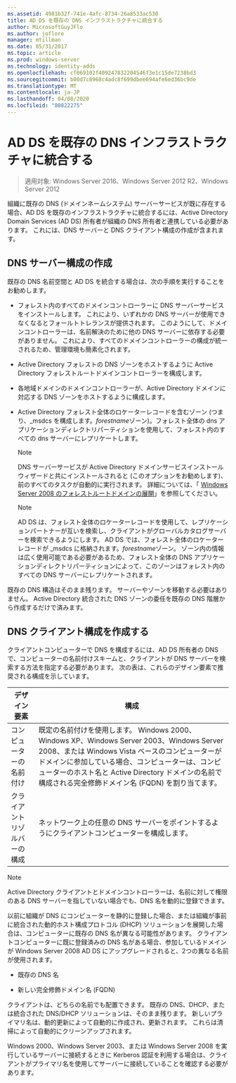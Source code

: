 ```yaml
---
ms.assetid: 4981b32f-741e-4afc-8734-26a8533ac530
title: AD DS を既存の DNS インフラストラクチャに統合する
author: MicrosoftGuyJFlo
ms.author: joflore
manager: mtillman
ms.date: 05/31/2017
ms.topic: article
ms.prod: windows-server
ms.technology: identity-adds
ms.openlocfilehash: cf069102f409247832204546f3e1c15de7238bd3
ms.sourcegitcommit: b00d7c8968c4adc8f699dbee694afe6ed36bc9de
ms.translationtype: MT
ms.contentlocale: ja-JP
ms.lasthandoff: 04/08/2020
ms.locfileid: "80822275"
---
```

# <a name="integrating-ad-ds-into-an-existing-dns-infrastructure"></a>AD DS を既存の DNS インフラストラクチャに統合する

>適用対象: Windows Server 2016、Windows Server 2012 R2、Windows Server 2012

組織に既存の DNS (ドメインネームシステム) サーバーサービスが既に存在する場合、AD DS を既存のインフラストラクチャに統合するには、Active Directory Domain Services (AD DS) 所有者が組織の DNS 所有者と連携している必要があります。 これには、DNS サーバーと DNS クライアント構成の作成が含まれます。  
  
## <a name="creating-a-dns-server-configuration"></a>DNS サーバー構成の作成  
既存の DNS 名前空間と AD DS を統合する場合は、次の手順を実行することをお勧めします。  
  
-   フォレスト内のすべてのドメインコントローラーに DNS サーバーサービスをインストールします。 これにより、いずれかの DNS サーバーが使用できなくなるとフォールトトレランスが提供されます。 このようにして、ドメインコントローラーは、名前解決のために他の DNS サーバーに依存する必要がありません。 これにより、すべてのドメインコントローラーの構成が統一されるため、管理環境も簡素化されます。  
  
-   Active Directory フォレストの DNS ゾーンをホストするように Active Directory フォレストルートドメインコントローラーを構成します。  
  
-   各地域ドメインのドメインコントローラーが、Active Directory ドメインに対応する DNS ゾーンをホストするように構成します。  
  
-   Active Directory フォレスト全体のロケーターレコードを含むゾーン (つまり、_msdcs を構成します。*forestname*ゾーン)。フォレスト全体の dns アプリケーションディレクトリパーティションを使用して、フォレスト内のすべての dns サーバーにレプリケートします。  
  
    > [!NOTE]  
    > DNS サーバーサービスが Active Directory ドメインサービスインストールウィザードと共にインストールされると (このオプションをお勧めします)、前のすべてのタスクが自動的に実行されます。 詳細については、「 [Windows Server 2008 のフォレストルートドメインの展開](https://technet.microsoft.com/library/cc731174.aspx)」を参照してください。  
  
    > [!NOTE]  
    > AD DS は、フォレスト全体のロケーターレコードを使用して、レプリケーションパートナーが互いを検索し、クライアントがグローバルカタログサーバーを検索できるようにします。 AD DS では、フォレスト全体のロケーターレコードが _msdcs に格納されます。*forestname*ゾーン。 ゾーン内の情報は広く使用可能である必要があるため、フォレスト全体の DNS アプリケーションディレクトリパーティションによって、このゾーンはフォレスト内のすべての DNS サーバーにレプリケートされます。  
  
既存の DNS 構造はそのまま残ります。 サーバーやゾーンを移動する必要はありません。 Active Directory 統合された DNS ゾーンの委任を既存の DNS 階層から作成するだけで済みます。  
  
## <a name="creating-the-dns-client-configuration"></a>DNS クライアント構成を作成する  
クライアントコンピューターで DNS を構成するには、AD DS 所有者の DNS で、コンピューターの名前付けスキームと、クライアントが DNS サーバーを検索する方法を指定する必要があります。 次の表は、これらのデザイン要素で推奨される構成を示しています。  
  
|デザイン要素|構成|  
|------------------|-----------------|  
|コンピューターの名前付け|既定の名前付けを使用します。 Windows 2000、Windows XP、Windows Server 2003、Windows Server 2008、または Windows Vista ベースのコンピューターがドメインに参加している場合、コンピューターは、コンピューターのホスト名と Active Directory ドメインの名前で構成される完全修飾ドメイン名 (FQDN) を割り当てます。|  
|クライアントリゾルバーの構成|ネットワーク上の任意の DNS サーバーをポイントするようにクライアントコンピューターを構成します。|  
  
> [!NOTE]  
> Active Directory クライアントとドメインコントローラーは、名前に対して権限のある DNS サーバーを指していない場合でも、DNS 名を動的に登録できます。  
  
以前に組織が DNS にコンピューターを静的に登録した場合、または組織が事前に統合された動的ホスト構成プロトコル (DHCP) ソリューションを展開した場合は、コンピューターに既存の DNS 名が異なる可能性があります。 クライアントコンピューターに既に登録済みの DNS 名がある場合、参加しているドメインが Windows Server 2008 AD DS にアップグレードされると、2つの異なる名前が使用されます。  
  
-   既存の DNS 名  
  
-   新しい完全修飾ドメイン名 (FQDN)  
  
クライアントは、どちらの名前でも配置できます。 既存の DNS、DHCP、または統合された DNS/DHCP ソリューションは、そのまま残ります。 新しいプライマリ名は、動的更新によって自動的に作成され、更新されます。 これらは清掃によって自動的にクリーンアップされます。  
  
Windows 2000、Windows Server 2003、または Windows Server 2008 を実行しているサーバーに接続するときに Kerberos 認証を利用する場合は、クライアントがプライマリ名を使用してサーバーに接続していることを確認する必要があります。  
  


